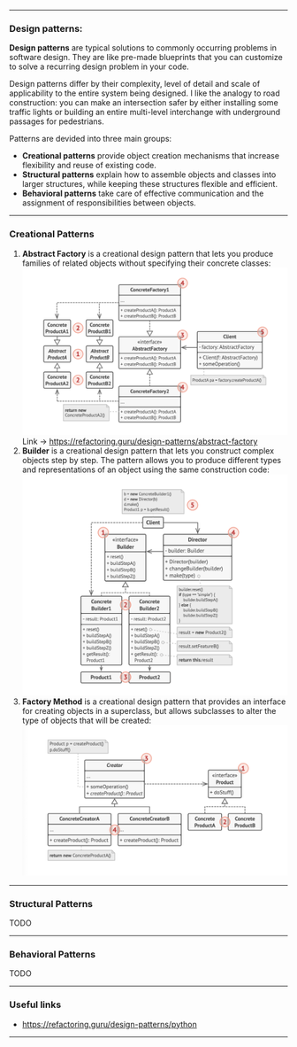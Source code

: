 - - -
### Design patterns:
__Design patterns__ are typical solutions to commonly occurring problems in software design. They are like pre-made blueprints that you can customize to solve a recurring design problem in your code.

Design patterns differ by their complexity, level of detail and scale of applicability to the entire system being designed. I like the analogy to road construction: you can make an intersection safer by either installing some traffic lights or building an entire multi-level interchange with underground passages for pedestrians.

Patterns are devided into three main groups:
- __Creational patterns__ provide object creation mechanisms that increase flexibility and reuse of existing code.
- __Structural patterns__ explain how to assemble objects and classes into larger structures, while keeping these structures flexible and efficient.
- __Behavioral patterns__ take care of effective communication and the assignment of responsibilities between objects.
- - -
### Creational Patterns
1. __Abstract Factory__ is a creational design pattern that lets you produce families of related objects without specifying their concrete classes:
![abstract_factory](/images/design_patterns/abstract_factory.png)
Link -> https://refactoring.guru/design-patterns/abstract-factory
2. __Builder__ is a creational design pattern that lets you construct complex objects step by step. The pattern allows you to produce different types and representations of an object using the same construction code:
![builder](/images/design_patterns/builder.png)
3. __Factory Method__ is a creational design pattern that provides an interface for creating objects in a superclass, but allows subclasses to alter the type of objects that will be created:
![factory](/images/design_patterns/factory.png)
- - -
### Structural Patterns
TODO
- - -
### Behavioral Patterns
TODO
- - -
### Useful links
- https://refactoring.guru/design-patterns/python
- - -